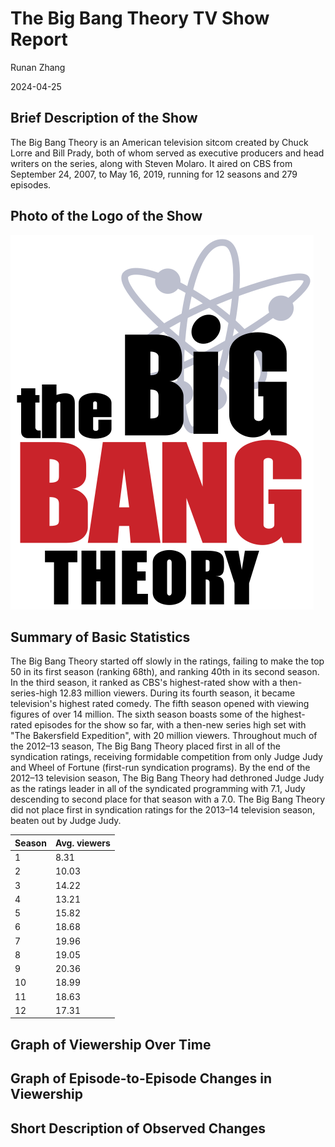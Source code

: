 # The Big Bang Theory TV Show Report
Runan Zhang

2024-04-25

## Brief Description of the Show
The Big Bang Theory is an American television sitcom created by Chuck Lorre and Bill Prady, both of whom served as executive producers and head writers on the series, along with Steven Molaro. It aired on CBS from September 24, 2007, to May 16, 2019, running for 12 seasons and 279 episodes.

## Photo of the Logo of the Show
![The Big Bang Theory Series' logo](./TBBT_logo.png)

## Summary of Basic Statistics
The Big Bang Theory started off slowly in the ratings, failing to make the top 50 in its first season (ranking 68th), and ranking 40th in its second season. In the third season, it ranked as CBS's highest-rated show with a then-series-high 12.83 million viewers. During its fourth season, it became television's highest rated comedy. The fifth season opened with viewing figures of over 14 million. The sixth season boasts some of the highest-rated episodes for the show so far, with a then-new series high set with "The Bakersfield Expedition", with 20 million viewers. Throughout much of the 2012–13 season, The Big Bang Theory placed first in all of the syndication ratings, receiving formidable competition from only Judge Judy and Wheel of Fortune (first-run syndication programs). By the end of the 2012–13 television season, The Big Bang Theory had dethroned Judge Judy as the ratings leader in all of the syndicated programming with 7.1, Judy descending to second place for that season with a 7.0. The Big Bang Theory did not place first in syndication ratings for the 2013–14 television season, beaten out by Judge Judy.

| Season | Avg. viewers |
| --- | --- |
| 1 | 8.31 |
| 2 | 10.03 |
| 3 | 14.22 |
| 4 | 13.21 |
| 5 | 15.82 |
| 6 | 18.68 |
| 7 | 19.96 |
| 8 | 19.05 |
| 9 | 20.36 |
| 10 | 18.99 |
| 11 | 18.63 |
| 12 | 17.31 |


## Graph of Viewership Over Time

## Graph of Episode-to-Episode Changes in Viewership

## Short Description of Observed Changes

